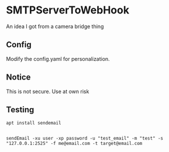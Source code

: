 # SMTPServerToWebHook
An idea I got from a camera bridge thing


## Config
Modify the config.yaml for personalization.

## Notice
This is not secure. Use at own risk

## Testing
```
apt install sendemail


sendEmail -xu user -xp password -u "test_email" -m "test" -s "127.0.0.1:2525" -f me@email.com -t target@email.com

```
